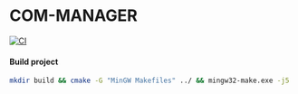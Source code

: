 # COM-MANAGER

[![CI](https://github.com/DmitriyMosk/com-port-manager/actions/workflows/main.yml/badge.svg?branch=master)](https://github.com/DmitriyMosk/com-port-manager/actions/workflows/main.yml)

#### Build project
```sh
mkdir build && cmake -G "MinGW Makefiles" ../ && mingw32-make.exe -j5
```

